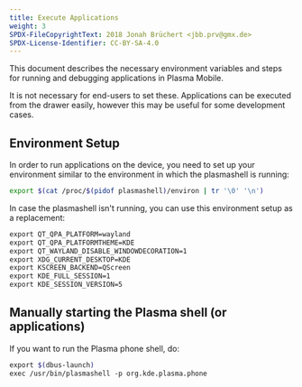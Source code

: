```yaml
---
title: Execute Applications
weight: 3
SPDX-FileCopyrightText: 2018 Jonah Brüchert <jbb.prv@gmx.de>
SPDX-License-Identifier: CC-BY-SA-4.0
---
```


This document describes the necessary environment variables and steps
for running and debugging applications in Plasma Mobile.

It is not necessary for end-users to set these. Applications can be
executed from the drawer easily, however this may be useful for
some development cases.

## Environment Setup

In order to run applications on the device, you need to set up your environment
similar to the environment in which the plasmashell is running:

```bash
export $(cat /proc/$(pidof plasmashell)/environ | tr '\0' '\n')
```

In case the plasmashell isn't running, you can use this environment
setup as a replacement:

```bash
export QT_QPA_PLATFORM=wayland
export QT_QPA_PLATFORMTHEME=KDE
export QT_WAYLAND_DISABLE_WINDOWDECORATION=1
export XDG_CURRENT_DESKTOP=KDE
export KSCREEN_BACKEND=QScreen
export KDE_FULL_SESSION=1
export KDE_SESSION_VERSION=5
```

## Manually starting the Plasma shell (or applications)

If you want to run the Plasma phone shell, do:

```bash
export $(dbus-launch)
exec /usr/bin/plasmashell -p org.kde.plasma.phone
```
